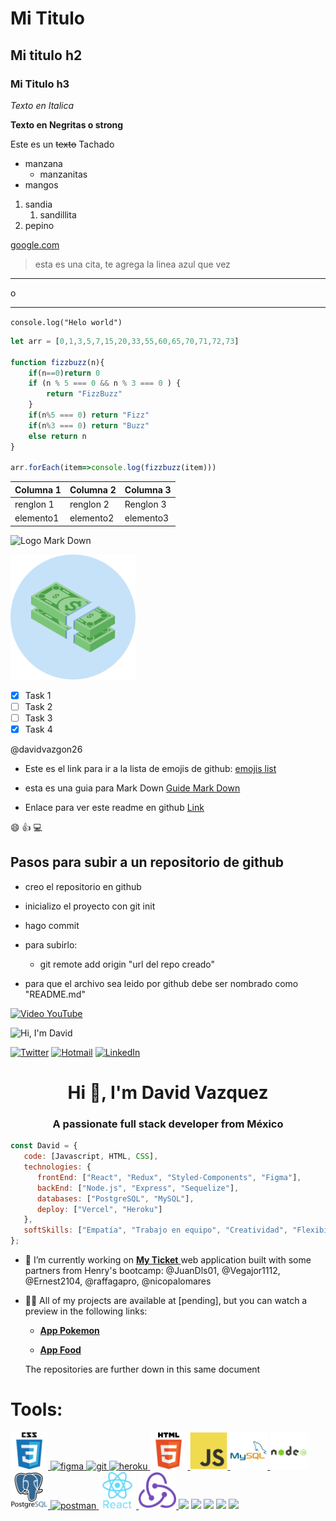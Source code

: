 <!-- Ejercicio de sintaxis MarkDown -->

<!-- Titulos -->
# Mi Titulo
## Mi titulo h2
### Mi Titulo h3

<!-- Texto en italica -->

*Texto en Italica*

<!-- TExto en negritas -->

**Texto en Negritas o strong**

<!-- Texto Subrayado -->

Este es un ~~texto~~ Tachado

<!-- Lista ordenadas y desordenadas -->

<!-- ul -->

* manzana
    * manzanitas
* mangos

1. sandia
    1. sandillita
2. pepino

<!-- Enlaces a sitios -->

[google.com](https://www.google.com.mx "va a google")

<!-- Crear citas -->

> esta es una cita, te agrega la linea azul que vez

<!-- lineas de separacion -->

---
o
___

<!-- Pegar codigo de programacion -->

<!-- una linea -->

`console.log("Helo world")`

<!-- Varias lineas -->

<!-- Para colorear el codigo necesito indicarle en que lenguaje esta (en este caso es javascript) -->

```javascript
let arr = [0,1,3,5,7,15,20,33,55,60,65,70,71,72,73]

function fizzbuzz(n){
    if(n==0)return 0
    if (n % 5 === 0 && n % 3 === 0 ) {
        return "FizzBuzz"
    }
    if(n%5 === 0) return "Fizz"
    if(n%3 === 0) return "Buzz"
    else return n
}

arr.forEach(item=>console.log(fizzbuzz(item)))

```

<!-- GEnerando tablas -->

|Columna 1|Columna 2|Columna 3|
|---------|---------|---------|
|renglon 1|renglon 2|Renglon 3|
|elemento1|elemento2|elemento3|


<!-- Agregar imagenes -->

![Logo Mark Down](https://grafxflow.co.uk/storage/app/uploads/public/5ad/e5b/d9b/thumb_891_266_0_0_0_auto.png "Mark Down")

<!-- ![Logo Billete Local](money.png) -->

<img src="./money.png" width="200" height="200" />


<!-- Para Git Hub -->

<!-- Hacer un todo -->

* [x] Task 1
* [ ] Task 2
* [ ] Task 3
* [x] Task 4

<!-- Menciones de usuarios en github, le llega notificacion -->
@davidvazgon26

<!-- Colocar emojis -->

* Este es el link para ir a la lista de emojis de github: [emojis list](https://gist.github.com/rxaviers/7360908 "sigue el link")

* esta es una guia para Mark Down [Guide Mark Down](https://ia.net/writer/support/general/markdown-guide)

* Enlace para ver este readme en github [Link](https://github.com/davidvazgon26/Hyperblog/blob/master/README.md)

:smile: :+1:     :computer:  

<!-- Pasos para subir a repositorio de git -->

## Pasos para subir a un repositorio de github

* creo el repositorio en github
* inicializo el proyecto con git init
* hago commit
* para subirlo:
    * git remote add origin "url del repo creado"

* para que el archivo sea leido por github debe ser nombrado como "README.md"

<!-- INtegrar un video en mi github -->

[![Video YouTube](http://img.youtube.com/vi/LVi-0YX0gKg/0.jpg)](http://www.youtube.com/watch?v=LVi-0YX0gKg)




![Hi, I'm David](https://github.com/davidvazgon26/davidvazgon26/blob/main/gif/davidvazquez.gif)



[![Twitter](https://img.shields.io/badge/-Twitter-1a8cd8?style=for-the-badge&logo=twitter&logoColor=white)](https://twitter.com/davidvazgon)
[![Hotmail](https://img.shields.io/badge/-Hotmail-006dbf?style=for-the-badge&logo=microsoftoutlook&logoColor=white)](mailto:davidvazgon@hotmail.com)
[![LinkedIn](https://img.shields.io/badge/-LINKEDIN-0A66C2?style=for-the-badge&logo=linkedin&logoColor=white)](https://www.linkedin.com/in/juandelossantosdeveloper/)



<h1 align="center">Hi 👋, I'm David Vazquez</h1>
<h3 align="center">A passionate full stack developer from México</h3>

```javascript
const David = {
   code: [Javascript, HTML, CSS],
   technologies: {
      frontEnd: ["React", "Redux", "Styled-Components", "Figma"],
      backEnd: ["Node.js", "Express", "Sequelize"],
      databases: ["PostgreSQL", "MySQL"],
      deploy: ["Vercel", "Heroku"]
   },
   softSkills: ["Empatía", "Trabajo en equipo", "Creatividad", "Flexibilidad", "Compromiso"]
};
```

- 🔭 I’m currently working on <a href="https://client-concerts-g3y3ufx77-juandls01.vercel.app/" target="blank">**My Ticket** </a> web application built with some partners from Henry's bootcamp: @JuanDls01, @Vegajor1112, @Ernest2104, @raffagapro, @nicopalomares

- 👨‍💻 All of my projects are available at [pending], 
but you can watch a preview in the following links:

    <ul>
    <li>
    <a href="https://pi-pokemon-nine.vercel.app" target="blank"><p><strong>App Pokemon</strong></p></a>
    </li>
    <li>
    <a href="https://pi-food-eta.vercel.app" target="blank"><p><strong>App Food</strong></p></a>
    </li>
    </ul>
    

    <p>The repositories are further down in this same document</p>



# Tools:
<p align="left"> 
<a href="https://www.w3schools.com/css/" target="_blank" rel="noreferrer"> <img src="https://raw.githubusercontent.com/devicons/devicon/master/icons/css3/css3-original-wordmark.svg" alt="css3" width="60" height="60"/> </a> 
<a href="https://www.figma.com/" target="_blank" rel="noreferrer"> <img src="https://www.vectorlogo.zone/logos/figma/figma-icon.svg" alt="figma" width="60" height="60"/> </a> 
<a href="https://git-scm.com/" target="_blank" rel="noreferrer"> <img src="https://www.vectorlogo.zone/logos/git-scm/git-scm-icon.svg" alt="git" width="60" height="60"/> </a> 
<a href="https://heroku.com" target="_blank" rel="noreferrer"> <img src="https://www.vectorlogo.zone/logos/heroku/heroku-icon.svg" alt="heroku" width="60" height="60"/> </a> 
<a href="https://www.w3.org/html/" target="_blank" rel="noreferrer"> <img src="https://raw.githubusercontent.com/devicons/devicon/master/icons/html5/html5-original-wordmark.svg" alt="html5" width="60" height="60"/> </a> 
<a href="https://developer.mozilla.org/en-US/docs/Web/JavaScript" target="_blank" rel="noreferrer"> <img src="https://raw.githubusercontent.com/devicons/devicon/master/icons/javascript/javascript-original.svg" alt="javascript" width="60" height="60"/> </a> 
<a href="https://www.mysql.com/" target="_blank" rel="noreferrer"> <img src="https://raw.githubusercontent.com/devicons/devicon/master/icons/mysql/mysql-original-wordmark.svg" alt="mysql" width="60" height="60"/> </a> 
<a href="https://nodejs.org" target="_blank" rel="noreferrer"> <img src="https://raw.githubusercontent.com/devicons/devicon/master/icons/nodejs/nodejs-original-wordmark.svg" alt="nodejs" width="60" height="60"/> </a> 
<a href="https://www.postgresql.org" target="_blank" rel="noreferrer"> <img src="https://raw.githubusercontent.com/devicons/devicon/master/icons/postgresql/postgresql-original-wordmark.svg" alt="postgresql" width="60" height="60"/> </a> 
<a href="https://postman.com" target="_blank" rel="noreferrer"> <img src="https://www.vectorlogo.zone/logos/getpostman/getpostman-icon.svg" alt="postman" width="60" height="60"/> </a> 
<a href="https://reactjs.org/" target="_blank" rel="noreferrer"> <img src="https://raw.githubusercontent.com/devicons/devicon/master/icons/react/react-original-wordmark.svg" alt="react" width="60" height="60"/> </a> 
<a href="https://redux.js.org" target="_blank" rel="noreferrer"> <img src="https://raw.githubusercontent.com/devicons/devicon/master/icons/redux/redux-original.svg" alt="redux" width="60" height="60"/> </a><img height="60" src="https://www.vectorlogo.zone/logos/sequelizejs/sequelizejs-ar21.svg">
<img  height="60" src="https://www.nextontop.com/assets/img/services/web/expressjs.svg">
<img  height="60" src="https://res.cloudinary.com/practicaldev/image/fetch/s--rivLfdSN--/c_imagga_scale,f_auto,fl_progressive,h_900,q_auto,w_1600/https://dev-to-uploads.s3.amazonaws.com/uploads/articles/gkgxaoegocynro97ipsz.png">
<img  height="60" src="https://powerbi.microsoft.com/pictures/application-logos/svg/powerbi.svg">
<img  height="60" src="https://www.gstatic.com/analytics-suite/header/suite/v2/ic_data_studio.svg">
</p>

